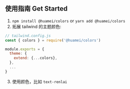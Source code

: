 ## 使用指南 Get Started

1. `npm install @huamei/colors` or `yarn add @huamei/colors`
2. 拓展 tailwind 的主题颜色:
```js
// tailwind.config.js
const { colors } = require('@huamei/colors')

module.exports = {
  theme: {
    extend: {...colors},
  },
  ...
}
```
3. 使用颜色，比如 `text-renlai`
